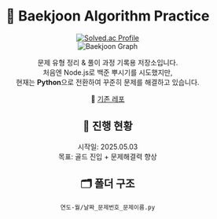 <div align="center">

# 📘 Baekjoon Algorithm Practice

[![Solved.ac Profile](http://mazassumnida.wtf/api/v2/generate_badge?boj=effelt22)](https://solved.ac/effelt22)  
![Baekjoon Graph](https://mazandi.herokuapp.com/api?handle=effelt22&theme=warm)

문제 유형 정리 & 풀이 과정 기록용 저장소입니다.  
처음엔 Node.js로 백준 뿌시기를 시도했지만,  
현재는 **Python**으로 전환하여 꾸준히 문제를 해결하고 있습니다.  

📁 [기존 레포]([https://github.com/USERNAME/OLD_REPO_NAME](https://github.com/lucy-kim04/BaekJoonCode))

## 📅 진행 현황

시작일: 2025.05.03 <br>
목표: 골드 진입 + 문제해결력 향상

## 🗂️ 폴더 구조

`연도-월/날짜_문제번호_문제이름.py`

</div>
